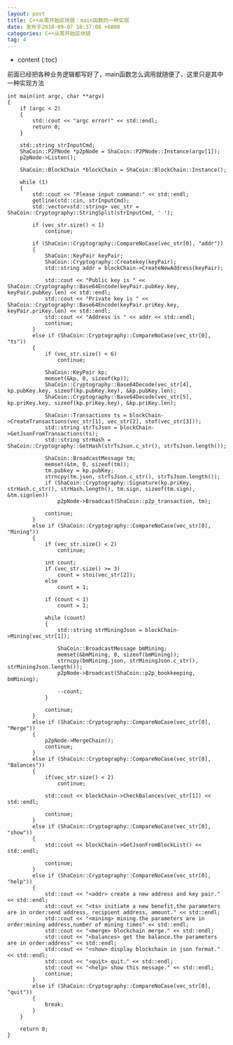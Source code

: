 ```yaml
---
layout: post
title: C++从零开始区块链：main函数的一种实现
date: 发布于2018-09-07 10:37:08 +0800
categories: C++从零开始区块链
tag: 4
---
```


* content
{:toc}

前面已经把各种业务逻辑都写好了，main函数怎么调用就随便了，这里只是其中一种实现方法
<!-- more -->


    
    
    int main(int argc, char **argv)
    {
        if (argc < 2)
        {
            std::cout << "argc error!" << std::endl;
            return 0;
        }
    
        std::string strInputCmd;
        ShaCoin::P2PNode *p2pNode = ShaCoin::P2PNode::Instance(argv[1]);
        p2pNode->Listen();
    
        ShaCoin::BlockChain *blockChain = ShaCoin::BlockChain::Instance();
    
        while (1)
        {
            std::cout << "Please input command:" << std::endl;
            getline(std::cin, strInputCmd);
            std::vector<std::string> vec_str = ShaCoin::Cryptography::StringSplit(strInputCmd, ' ');
    
            if (vec_str.size() < 1)
                continue;
    
            if (ShaCoin::Cryptography::CompareNoCase(vec_str[0], "addr"))
            {
                ShaCoin::KeyPair keyPair;
                ShaCoin::Cryptography::Createkey(keyPair);
                std::string addr = blockChain->CreateNewAddress(keyPair);
    
                std::cout << "Public key is " << ShaCoin::Cryptography::Base64Encode(keyPair.pubKey.key, keyPair.pubKey.len) << std::endl;
                std::cout << "Private key is " << ShaCoin::Cryptography::Base64Encode(keyPair.priKey.key, keyPair.priKey.len) << std::endl;
                std::cout << "Address is " << addr << std::endl;
                continue;
            }
            else if (ShaCoin::Cryptography::CompareNoCase(vec_str[0], "ts"))
            {
                if (vec_str.size() < 6)
                    continue;
    
                ShaCoin::KeyPair kp;
                memset(&kp, 0, sizeof(kp));
                ShaCoin::Cryptography::Base64Decode(vec_str[4], kp.pubKey.key, sizeof(kp.pubKey.key), &kp.pubKey.len);
                ShaCoin::Cryptography::Base64Decode(vec_str[5], kp.priKey.key, sizeof(kp.priKey.key), &kp.priKey.len);
    
                ShaCoin::Transactions ts = blockChain->CreateTransactions(vec_str[1], vec_str[2], stof(vec_str[3]));
                std::string strTsJson = blockChain->GetJsonFromTransactions(ts);
                std::string strHash = ShaCoin::Cryptography::GetHash(strTsJson.c_str(), strTsJson.length());
    
                ShaCoin::BroadcastMessage tm;
                memset(&tm, 0, sizeof(tm));
                tm.pubkey = kp.pubKey;
                strncpy(tm.json, strTsJson.c_str(), strTsJson.length());
                if (ShaCoin::Cryptography::Signature(kp.priKey, strHash.c_str(), strHash.length(), tm.sign, sizeof(tm.sign), &tm.signlen))
                    p2pNode->Broadcast(ShaCoin::p2p_transaction, tm);
    
                continue;
            }
            else if (ShaCoin::Cryptography::CompareNoCase(vec_str[0], "Mining"))
            {
                if (vec_str.size() < 2)
                    continue;
    
                int count;
                if (vec_str.size() >= 3)
                    count = stoi(vec_str[2]);
                else
                    count = 1;
    
                if (count < 1)
                    count = 1;
    
                while (count)
                {
                    std::string strMiningJson = blockChain->Mining(vec_str[1]);
    
                    ShaCoin::BroadcastMessage bmMining;
                    memset(&bmMining, 0, sizeof(bmMining));
                    strncpy(bmMining.json, strMiningJson.c_str(), strMiningJson.length());
                    p2pNode->Broadcast(ShaCoin::p2p_bookkeeping, bmMining);
    
                    --count;
                }
    
                continue;
            }
            else if (ShaCoin::Cryptography::CompareNoCase(vec_str[0], "Merge"))
            {
                p2pNode->MergeChain();
                continue;
            }
            else if (ShaCoin::Cryptography::CompareNoCase(vec_str[0], "Balances"))
            {
                if(vec_str.size() < 2)
                    continue;
    
                std::cout << blockChain->CheckBalances(vec_str[1]) << std::endl;
    
                continue;
            }
            else if (ShaCoin::Cryptography::CompareNoCase(vec_str[0], "show"))
            {
                std::cout << blockChain->GetJsonFromBlockList() << std::endl;
    
                continue;
            }
            else if (ShaCoin::Cryptography::CompareNoCase(vec_str[0], "help"))
            {
                std::cout << "<addr> create a new address and key pair." << std::endl;
                std::cout << "<ts> initiate a new benefit,the parameters are in order:send address, recipient address, amount." << std::endl;
                std::cout << "<mining> mining.the parameters are in order:mining address,number of mining times" << std::endl;
                std::cout << "<merge> blockchain merge." << std::endl;
                std::cout << "<balances> get the balance.the parameters are in order:address" << std::endl;
                std::cout << "<show> display blockchain in json format." << std::endl;
                std::cout << "<quit> quit." << std::endl;
                std::cout << "<help> show this message." << std::endl;
                continue;
            }
            else if (ShaCoin::Cryptography::CompareNoCase(vec_str[0], "quit"))
            {
                break;
            }
        }
    
        return 0;
    }

